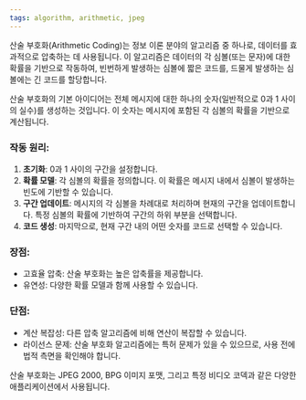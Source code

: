 ```yaml
---
tags: algorithm, arithmetic, jpeg
---
```

산술 부호화(Arithmetic Coding)는 정보 이론 분야의 알고리즘 중 하나로, 데이터를 효과적으로 압축하는 데 사용됩니다. 이 알고리즘은 데이터의 각 심볼(또는 문자)에 대한 확률을 기반으로 작동하여, 빈번하게 발생하는 심볼에 짧은 코드를, 드물게 발생하는 심볼에는 긴 코드를 할당합니다.

산술 부호화의 기본 아이디어는 전체 메시지에 대한 하나의 숫자(일반적으로 0과 1 사이의 실수)를 생성하는 것입니다. 이 숫자는 메시지에 포함된 각 심볼의 확률을 기반으로 계산됩니다.

### 작동 원리:
1. **초기화**: 0과 1 사이의 구간을 설정합니다.
2. **확률 모델**: 각 심볼의 확률을 정의합니다. 이 확률은 메시지 내에서 심볼이 발생하는 빈도에 기반할 수 있습니다.
3. **구간 업데이트**: 메시지의 각 심볼을 차례대로 처리하며 현재의 구간을 업데이트합니다. 특정 심볼의 확률에 기반하여 구간의 하위 부분을 선택합니다.
4. **코드 생성**: 마지막으로, 현재 구간 내의 어떤 숫자를 코드로 선택할 수 있습니다.

### 장점:
- 고효율 압축: 산술 부호화는 높은 압축률을 제공합니다.
- 유연성: 다양한 확률 모델과 함께 사용할 수 있습니다.

### 단점:
- 계산 복잡성: 다른 압축 알고리즘에 비해 연산이 복잡할 수 있습니다.
- 라이선스 문제: 산술 부호화 알고리즘에는 특허 문제가 있을 수 있으므로, 사용 전에 법적 측면을 확인해야 합니다.

산술 부호화는 JPEG 2000, BPG 이미지 포맷, 그리고 특정 비디오 코덱과 같은 다양한 애플리케이션에서 사용됩니다.